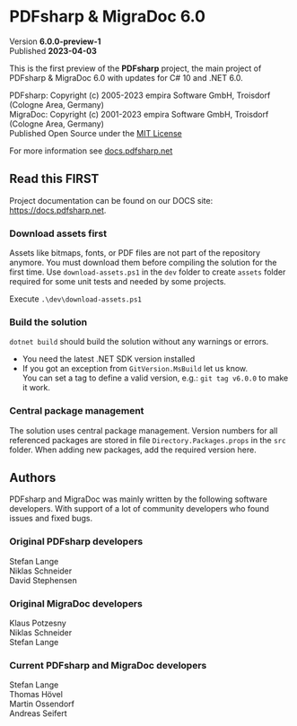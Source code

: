 ﻿# PDFsharp & MigraDoc 6.0

Version **6.0.0-preview-1**  
Published **2023-04-03**

This is the first preview of the **PDFsharp** project, the main project of PDFsharp & MigraDoc 6.0 with updates for C# 10 and .NET 6.0.

PDFsharp: Copyright (c) 2005-2023 empira Software GmbH, Troisdorf (Cologne Area, Germany)  
MigraDoc: Copyright (c) 2001-2023 empira Software GmbH, Troisdorf (Cologne Area, Germany)  
Published Open Source under the [MIT License](https://docs.pdfsharp.net/LICENSE.html)

For more information see [docs.pdfsharp.net](https://docs.pdfsharp.net/)

## Read this FIRST

Project documentation can be found on our DOCS site: <https://docs.pdfsharp.net>.

### Download assets first

Assets like bitmaps, fonts, or PDF files are not part of the repository anymore.
You must download them before compiling the solution for the first time.
Use `download-assets.ps1` in the `dev` folder to create `assets` folder required for some unit tests and needed by some projects.

Execute `.\dev\download-assets.ps1`

### Build the solution

`dotnet build` should build the solution without any warnings or errors.

* You need the latest .NET SDK version installed
* If you got an exception from `GitVersion.MsBuild` let us know.  
  You can set a tag to define a valid version, e.g.: `git tag v6.0.0` to make it work.

### Central package management

The solution uses central package management.
Version numbers for all referenced packages are stored in file `Directory.Packages.props` in the `src` folder.
When adding new packages, add the required version here.

## Authors

PDFsharp and MigraDoc was mainly written by the following software developers.
With support of a lot of community developers who found issues and fixed bugs.

### Original PDFsharp developers

Stefan Lange  
Niklas Schneider  
David Stephensen

### Original MigraDoc developers

Klaus Potzesny  
Niklas Schneider  
Stefan Lange

### Current PDFsharp and MigraDoc developers

Stefan Lange  
Thomas Hövel  
Martin Ossendorf  
Andreas Seifert
